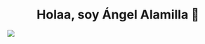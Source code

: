 <div align="center">
  <h1>Holaa, soy Ángel Alamilla 👋</h1>
</div>


<img src="https://i.imgur.com/MaOKktx.jpeg">
<!--
**aab0030/aab0030** is a ✨ _special_ ✨ repository because its `README.md` (this file) appears on your GitHub profile.

Here are some ideas to get you started:

- 🔭 I’m currently working on ...
- 🌱 I’m currently learning ...
- 👯 I’m looking to collaborate on ...
- 🤔 I’m looking for help with ...
- 💬 Ask me about ...
- 📫 How to reach me: ...
- 😄 Pronouns: ...
- ⚡ Fun fact: ...
-->
